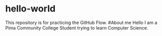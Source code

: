 # hello-world
This repository is for practicing the GitHub Flow.
#About me
Hello I am a Pima Community College Student trying to learn Computer Science.
